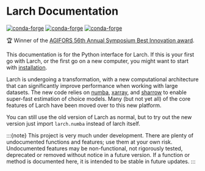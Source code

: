 # Larch Documentation

[![conda-forge](https://img.shields.io/conda/vn/conda-forge/larch.svg)](https://anaconda.org/conda-forge/larch)
[![conda-forge](https://img.shields.io/conda/dn/conda-forge/larch)](https://anaconda.org/conda-forge/larch)
[![conda-forge](https://img.shields.io/azure-devops/build/wire-paladin/larch/jpn--.larch/master)](https://dev.azure.com/wire-paladin/larch/_build?definitionId=1&_a=summary&repositoryFilter=1&branchFilter=5%2C5%2C5%2C5%2C5%2C5)

🏆︁ Winner of the [AGIFORS 56th Annual Symposium Best Innovation award](http://agifors.org/Symposium>).

This documentation is for the Python interface for Larch. If this is your first go
with Larch, or the first go on a new computer, you might want to start with [installation](installation).

Larch is undergoing a transformation, with a new computational architecture
that can significantly improve performance when working with large datasets.
The new code relies on [numba](https://numba.pydata.org/),
[xarray](https://xarray.pydata.org/en/stable/), and
[sharrow](https://activitysim.github.io/sharrow) to enable super-fast estimation
of choice models.  Many (but not yet all) of the core features of Larch have been moved
over to this new platform.

You can still use the old version of Larch as normal, but to try out the new version
just import `larch.numba` instead of larch itself.

:::{note}
This project is very much under development.  There are plenty of undocumented functions
and features; use them at your own risk.  Undocumented features may be non-functional,
not rigorously tested, deprecated or removed without notice in a future version.  If a
function or method is documented here, it is intended to be stable in future updates.
:::
